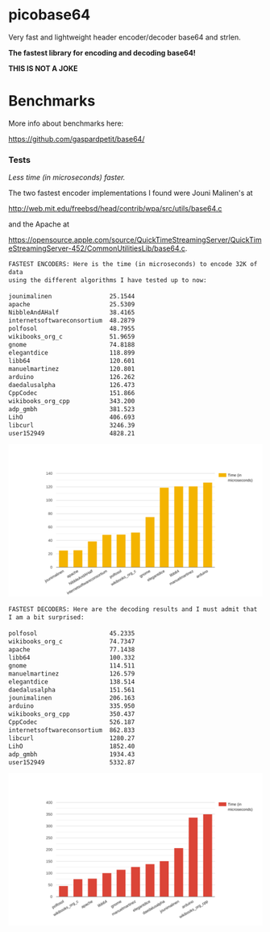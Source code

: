 # picobase64
Very fast and lightweight header encoder/decoder base64 and strlen.

**The fastest library for encoding and decoding base64!**

**THIS IS NOT A JOKE**

# Benchmarks

More info about benchmarks here:

https://github.com/gaspardpetit/base64/

### Tests

*Less time (in microseconds) faster.*

The two fastest encoder implementations I found were Jouni Malinen's at

http://web.mit.edu/freebsd/head/contrib/wpa/src/utils/base64.c

and the Apache at

https://opensource.apple.com/source/QuickTimeStreamingServer/QuickTimeStreamingServer-452/CommonUtilitiesLib/base64.c.

```
FASTEST ENCODERS: Here is the time (in microseconds) to encode 32K of data
using the different algorithms I have tested up to now:

jounimalinen                25.1544
apache                      25.5309
NibbleAndAHalf              38.4165
internetsoftwareconsortium  48.2879
polfosol                    48.7955
wikibooks_org_c             51.9659
gnome                       74.8188
elegantdice                 118.899
libb64                      120.601
manuelmartinez              120.801
arduino                     126.262
daedalusalpha               126.473
CppCodec                    151.866
wikibooks_org_cpp           343.200
adp_gmbh                    381.523
LihO                        406.693
libcurl                     3246.39
user152949                  4828.21
```

![](https://raw.githubusercontent.com/GermanAizek/picobase64/main/time_encode.svg)

```
FASTEST DECODERS: Here are the decoding results and I must admit that
I am a bit surprised:

polfosol                    45.2335
wikibooks_org_c             74.7347
apache                      77.1438
libb64                      100.332
gnome                       114.511
manuelmartinez              126.579
elegantdice                 138.514
daedalusalpha               151.561
jounimalinen                206.163
arduino                     335.950
wikibooks_org_cpp           350.437
CppCodec                    526.187
internetsoftwareconsortium  862.833
libcurl                     1280.27
LihO                        1852.40
adp_gmbh                    1934.43
user152949                  5332.87
```

![](https://raw.githubusercontent.com/GermanAizek/picobase64/main/time_decode.svg)
